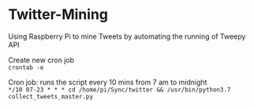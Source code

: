 # Twitter-Mining
Using Raspberry Pi to mine Tweets by automating the running of Tweepy API

Create new cron job  
`crontab -e`
 
Cron job: runs the script every 10 mins from 7 am to midnight  
`*/10 07-23 * * * cd /home/pi/Sync/twitter && /usr/bin/python3.7 collect_tweets_master.py`
